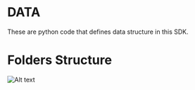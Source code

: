 # DATA
These are python code that defines data structure in this SDK.

# Folders Structure
![Alt text](documents/STEAM_SDK_Conductor_structure.svg)
